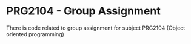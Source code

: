 # PRG2104 - Group Assignment
There is code related to group assignment for subject PRG2104 (Object oriented programming)
